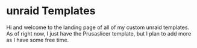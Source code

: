 # unraid Templates

Hi and welcome to the landing page of all of my custom unraid templates. As of right now, I just have the Prusaslicer template, but I plan to add more as I have some free time.